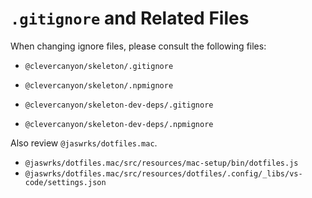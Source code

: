 # `.gitignore` and Related Files

When changing ignore files, please consult the following files:

-   `@clevercanyon/skeleton/.gitignore`
-   `@clevercanyon/skeleton/.npmignore`

-   `@clevercanyon/skeleton-dev-deps/.gitignore`
-   `@clevercanyon/skeleton-dev-deps/.npmignore`

Also review `@jaswrks/dotfiles.mac`.

-   `@jaswrks/dotfiles.mac/src/resources/mac-setup/bin/dotfiles.js`
-   `@jaswrks/dotfiles.mac/src/resources/dotfiles/.config/_libs/vs-code/settings.json`
